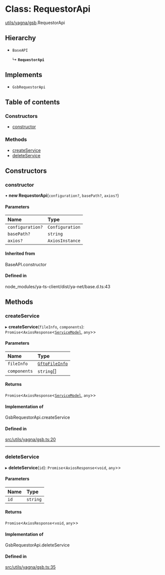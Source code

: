 # Class: RequestorApi

[utils/yagna/gsb](../modules/utils_yagna_gsb.md).RequestorApi

## Hierarchy

- `BaseAPI`

  ↳ **`RequestorApi`**

## Implements

- `GsbRequestorApi`

## Table of contents

### Constructors

- [constructor](utils_yagna_gsb.RequestorApi.md#constructor)

### Methods

- [createService](utils_yagna_gsb.RequestorApi.md#createservice)
- [deleteService](utils_yagna_gsb.RequestorApi.md#deleteservice)

## Constructors

### constructor

• **new RequestorApi**(`configuration?`, `basePath?`, `axios?`)

#### Parameters

| Name | Type |
| :------ | :------ |
| `configuration?` | `Configuration` |
| `basePath?` | `string` |
| `axios?` | `AxiosInstance` |

#### Inherited from

BaseAPI.constructor

#### Defined in

node_modules/ya-ts-client/dist/ya-net/base.d.ts:43

## Methods

### createService

▸ **createService**(`fileInfo`, `components`): `Promise`<`AxiosResponse`<[`ServiceModel`](../modules/utils_yagna_gsb.md#servicemodel), `any`\>\>

#### Parameters

| Name | Type |
| :------ | :------ |
| `fileInfo` | [`GftpFileInfo`](../modules/utils_yagna_gsb.md#gftpfileinfo) |
| `components` | `string`[] |

#### Returns

`Promise`<`AxiosResponse`<[`ServiceModel`](../modules/utils_yagna_gsb.md#servicemodel), `any`\>\>

#### Implementation of

GsbRequestorApi.createService

#### Defined in

[src/utils/yagna/gsb.ts:20](https://github.com/golemfactory/golem-js/blob/c28a1b0/src/utils/yagna/gsb.ts#L20)

___

### deleteService

▸ **deleteService**(`id`): `Promise`<`AxiosResponse`<`void`, `any`\>\>

#### Parameters

| Name | Type |
| :------ | :------ |
| `id` | `string` |

#### Returns

`Promise`<`AxiosResponse`<`void`, `any`\>\>

#### Implementation of

GsbRequestorApi.deleteService

#### Defined in

[src/utils/yagna/gsb.ts:35](https://github.com/golemfactory/golem-js/blob/c28a1b0/src/utils/yagna/gsb.ts#L35)
